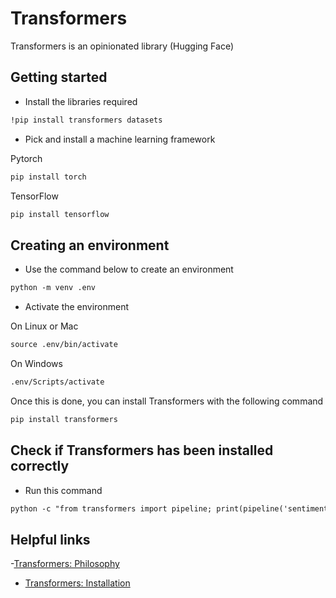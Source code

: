 # Transformers

Transformers is an opinionated library (Hugging Face)

## Getting started

- Install the libraries required

```markdown
!pip install transformers datasets
```

- Pick and install a machine learning framework

Pytorch

```markdown
pip install torch
```

TensorFlow

```markdown
pip install tensorflow
```

## Creating an environment

- Use the command below to create an environment

```markdown
python -m venv .env
```

- Activate the environment

On Linux or Mac

```markdown
source .env/bin/activate
```

On Windows

```markdown
.env/Scripts/activate
```

Once this is done, you can install Transformers with the following command

```markdown
pip install transformers
```

## Check if Transformers has been installed correctly

- Run this command

```markdown
python -c "from transformers import pipeline; print(pipeline('sentiment-analysis')('we love you'))"
```

## Helpful links

-[Transformers: Philosophy](https://huggingface.co/docs/transformers/philosophy)

- [Transformers: Installation](https://huggingface.co/docs/transformers/installation)

